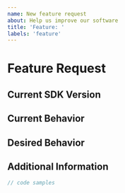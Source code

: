 ```yaml
---
name: New feature request
about: Help us improve our software
title: 'Feature: '
labels: 'feature'
---
```


# Feature Request

## Current SDK Version

## Current Behavior

## Desired Behavior

## Additional Information

```javascript
// code samples
```
